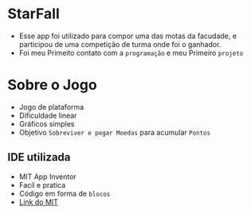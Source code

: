 # StarFall
* Esse app foi utilizado para compor uma das motas da facudade, e participou de uma competição de turma onde foi o ganhador.
* Foi meu Primeito contato com a `programação` e meu Primeiro `projeto`
# Sobre o Jogo
* Jogo de plataforma
* Dificuldade linear
* Gráficos simples
* Objetivo `Sobreviver e pegar Moedas` para acumular `Pontos`
## IDE utilizada
* MIT App Inventor
* Facíl e pratica
* Código em forma de `blocos` 
* [Link do MIT](http://ai2.appinventor.mit.edu/)

